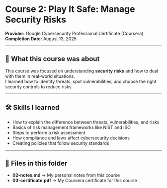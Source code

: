 # Course 2: Play It Safe: Manage Security Risks

**Provider:** Google Cybersecurity Professional Certificate (Coursera)  
**Completion Date:** August 13, 2025  

---

## 📄 What this course was about
This course was focused on understanding **security risks** and how to deal with them in real-world situations.  
I learned how to identify threats, spot vulnerabilities, and choose the right security controls to reduce risks.

---

## 🛠 Skills I learned
- How to explain the difference between threats, vulnerabilities, and risks
- Basics of risk management frameworks like NIST and ISO
- Steps to perform a risk assessment
- How compliance and laws affect cybersecurity decisions
- Creating policies that follow security standards

---

## 📂 Files in this folder
- **02-notes.md** → My personal notes from this course  
- **03-certificate.pdf** → My Coursera certificate for this course
